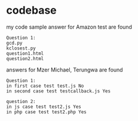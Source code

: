 # codebase
my code sample
  answer for Amazon test are found 


    Question 1:
    gcd.py
    kclosest.py
    question1.html
    question2.html

  answers for Mzer Michael, Terungwa are found 


    Question 1:
    in first case test test.js No
    in second case test testcallback.js Yes

    question 2:
    in js case test test2.js Yes
    in php case test test2.php Yes



 
